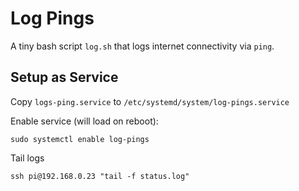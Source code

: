 # Log Pings

A tiny bash script `log.sh` that logs internet connectivity via `ping`.

## Setup as Service

Copy `logs-ping.service` to `/etc/systemd/system/log-pings.service`


Enable service (will load on reboot):
```
sudo systemctl enable log-pings
```

Tail logs
```
ssh pi@192.168.0.23 "tail -f status.log"
```